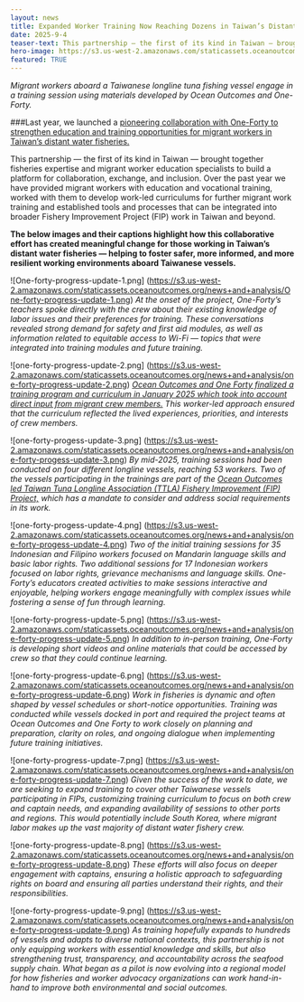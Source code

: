 ```yaml
---
layout: news
title: Expanded Worker Training Now Reaching Dozens in Taiwan’s Distant Water Fisheries
date: 2025-9-4
teaser-text: This partnership — the first of its kind in Taiwan — brought together fisheries expertise and migrant worker education specialists to build a platform for collaboration, exchange, and inclusion. 
hero-image: https://s3.us-west-2.amazonaws.com/staticassets.oceanoutcomes.org/hero+photos/eblast+header+one+forty.png
featured: TRUE 
---
```

*Migrant workers aboard a Taiwanese longline tuna fishing vessel engage in a training session using materials developed by Ocean Outcomes and One-Forty.*

###Last year, we launched a <a href="https://www.oceanoutcomes.org/news/ocean-outcomes-partners-with-one-forty-improve-worker-conditions-taiwanese-fishing-industry/" target="_blank">pioneering collaboration with One-Forty to strengthen education and training opportunities for migrant workers in Taiwan’s distant water fisheries.</a>

This partnership — the first of its kind in Taiwan — brought together fisheries expertise and migrant worker education specialists to build a platform for collaboration, exchange, and inclusion. Over the past year we have provided migrant workers with education and vocational training, worked with them to develop work-led curriculums for further migrant work training and established tools and processes that can be integrated into broader Fishery Improvement Project (FIP) work in Taiwan and beyond. 

**The below images and their captions highlight how this collaborative effort has created meaningful change for those working in Taiwan’s distant water fisheries — helping to foster safer, more informed, and more resilient working environments aboard Taiwanese vessels.**

![One-forty-progress-update-1.png]
(https://s3.us-west-2.amazonaws.com/staticassets.oceanoutcomes.org/news+and+analysis/One-forty-progress-update-1.png)
*At the onset of the project, One-Forty’s teachers spoke directly with the crew about their existing knowledge of labor issues and their preferences for training. These conversations revealed strong demand for safety and first aid modules, as well as information related to equitable access to Wi-Fi — topics that were integrated into training modules and future training.*

![one-forty-progress-update-2.png]
(https://s3.us-west-2.amazonaws.com/staticassets.oceanoutcomes.org/news+and+analysis/one-forty-progress-update-2.png)
*<a href="https://s3.us-west-2.amazonaws.com/staticassets.oceanoutcomes.org/supporting+documents/Crew+Handbook_%E6%BC%81%E5%B7%A5%E8%88%B9%E5%93%A1%E6%AC%8A%E7%9B%8A%E6%89%8B%E5%86%8A_Ocean+Outcomes+and+One-Forty.pdf" target="_blank">Ocean Outcomes and One Forty finalized a training program and curriculum in January 2025 which took into account direct input from migrant crew members.</a> This worker-led approach ensured that the curriculum reflected the lived experiences, priorities, and interests of crew members.*

![one-forty-progess-update-3.png]
(https://s3.us-west-2.amazonaws.com/staticassets.oceanoutcomes.org/news+and+analysis/one-forty-progess-update-3.png)
*By mid-2025, training sessions had been conducted on four different longline vessels, reaching 53 workers. Two of the vessels participating in the trainings are part of the <a href="https://www.oceanoutcomes.org/news/Taiwan's-largest-fishing-vessel-member-association-launches-first-fishery-improvement-project/" target="_blank">Ocean Outcomes led Taiwan Tuna Longline Association (TTLA) Fishery Improvement (FIP) Project,</a> which has a mandate to consider and address social requirements in its work.*

![one-forty-progess-update-4.png]
(https://s3.us-west-2.amazonaws.com/staticassets.oceanoutcomes.org/news+and+analysis/one-forty-progess-update-4.png)
*Two of the initial training sessions for 35 Indonesian and Filipino workers focused on Mandarin language skills and basic labor rights. Two additional sessions for 17 Indonesian workers focused on labor rights, grievance mechanisms and language skills. One-Forty’s educators created activities to make sessions interactive and enjoyable, helping workers engage meaningfully with complex issues while fostering a sense of fun through learning.*

![one-forty-progress-update-5.png]
(https://s3.us-west-2.amazonaws.com/staticassets.oceanoutcomes.org/news+and+analysis/one-forty-progress-update-5.png)
*In addition to in-person training, One-Forty is developing short videos and online materials that could be accessed by crew so that they could continue learning.*

![one-forty-progress-update-6.png]
(https://s3.us-west-2.amazonaws.com/staticassets.oceanoutcomes.org/news+and+analysis/one-forty-progress-update-6.png)
*Work in fisheries is dynamic and often shaped by vessel schedules or short-notice opportunities. Training was conducted while vessels docked in port and required the project teams at Ocean Outcomes and One Forty to work closely on planning and preparation, clarity on roles, and ongoing dialogue when implementing future training initiatives.*

![one-forty-progress-update-7.png]
(https://s3.us-west-2.amazonaws.com/staticassets.oceanoutcomes.org/news+and+analysis/one-forty-progress-update-7.png)
*Given the success of the work to date, we are seeking to expand training to cover other Taiwanese vessels participating in FIPs, customizing training curriculum to focus on both crew and captain needs, and expanding availability of sessions to other ports and regions. This would potentially include South Korea, where migrant labor makes up the vast majority of distant water fishery crew.*

![one-forty-progress-update-8.png]
(https://s3.us-west-2.amazonaws.com/staticassets.oceanoutcomes.org/news+and+analysis/one-forty-progress-update-8.png)
*These efforts will also focus on deeper engagement with captains, ensuring a holistic approach to safeguarding rights on board and ensuring all parties understand their rights, and their responsibilities.*

![one-forty-progress-update-9.png]
(https://s3.us-west-2.amazonaws.com/staticassets.oceanoutcomes.org/news+and+analysis/one-forty-progress-update-9.png)
*As training hopefully expands to hundreds of vessels and adapts to diverse national contexts, this partnership is not only equipping workers with essential knowledge and skills, but also strengthening trust, transparency, and accountability across the seafood supply chain. What began as a pilot is now evolving into a regional model for how fisheries and worker advocacy organizations can work hand-in-hand to improve both environmental and social outcomes.*
